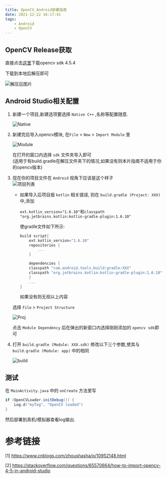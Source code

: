 ```yaml
---
title: OpenCV_Android部署指南
date: 2021-12-22 16:17:41
tags: 
    - Android
    - OpenCV
---
```


## OpenCV Release获取

直接点击[这里]("https://github.com/opencv/opencv/releases/download/4.5.4/opencv-4.5.4-android-sdk.zip")下载opencv sdk 4.5.4

下载到本地后解压即可

![解压后图片](afterde.png)

## Android Studio相关配置

1.  新建一个项目,新建选项要选择 `Native C++` ,名称等配置随意.  

    ![Native](nativ.png)

2.  新建完后导入opencv模块, 在`File` > `New` > `Import Module` 里

    ![Module](importmodule.png)

    在打开的窗口内选择 `sdk` 文件夹导入即可  
(适用于有build.gradle在解压文件夹下的情况,如果没有则本片指南不适用于你的opencv版本)

3.  现在你的项目文件在 `Android` 视角下应该是这个样子  
![项目列表](projlist.png)

    -   如果导入后项目报 `kotlin` 相关错误, 则在 `build.gradle (Project: XXX)` 中,添加  

        `ext.kotlin_version="1.6.10"`和`classpath "org.jetbrains.kotlin:kotlin-gradle-plugin:1.6.10"`  

        使gradle文件如下所示:

        ```gradle
        build script{
            ext.kotlin_version="1.6.10"
            repositories {
                ...
            }

            dependencies {
            classpath "com.android.tools.build:gradle:XXX"
            classpath "org.jetbrains.kotlin:kotlin-gradle-plugin:1.6.10"
            }
            ...
        }
        ```

        如果没有则无视以上内容

    选择 `File` > `Project Structure`

    ![Proj](projstru.png)

    点击 `Module Dependency` 后在弹出的新窗口内选择刚刚添加的 `opencv sdk`即可

4.  打开 `build.gradle (Module: XXX.sdk)` 修改以下三个参数,使其与 `build.gradle (Module: app)` 中的相同

    ![build](build.png)

## 测试

在 `MainActivity.java` 中的 `onCreate` 方法里写

```java
if (OpenCVLoader.initDebug()) {
    Log.d("myTag", "OpenCV loaded")
}
```

然后部署到真机/模拟器查看log输出.

# 参考链接

[1] https://www.cnblogs.com/zhoushasha/p/10952148.html

[2] https://stackoverflow.com/questions/65570664/how-to-import-opencv-4-5-in-android-studio




